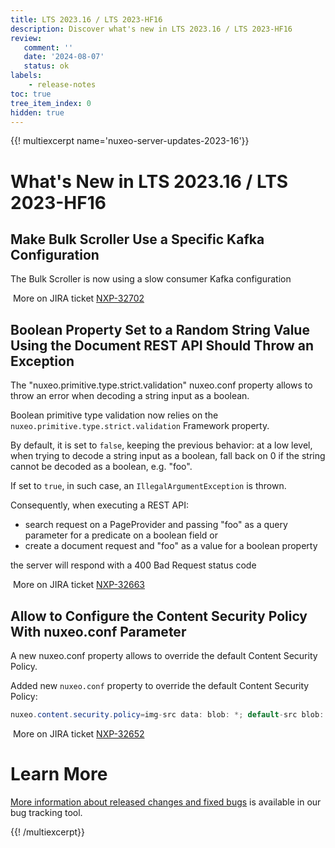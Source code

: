 ```yaml
---
title: LTS 2023.16 / LTS 2023-HF16
description: Discover what's new in LTS 2023.16 / LTS 2023-HF16
review:
   comment: ''
   date: '2024-08-07'
   status: ok
labels:
    - release-notes
toc: true
tree_item_index: 0
hidden: true
---
```


{{! multiexcerpt name='nuxeo-server-updates-2023-16'}}
# What's New in LTS 2023.16 / LTS 2023-HF16

## Make Bulk Scroller Use a Specific Kafka Configuration


The Bulk Scroller is now using a slow consumer Kafka configuration

<i class="fa fa-long-arrow-right" aria-hidden="true"></i>&nbsp;More on JIRA ticket [NXP-32702](https://jira.nuxeo.com/browse/NXP-32702)

## Boolean Property Set to a Random String Value Using the Document REST API Should Throw an Exception


The "nuxeo.primitive.type.strict.validation" nuxeo.conf property allows to throw an error when decoding a string input as a boolean.

Boolean primitive type validation now relies on the `nuxeo.primitive.type.strict.validation` Framework property.


By default, it is set to `false`, keeping the previous behavior: at a low level, when trying to decode a string input as a boolean, fall back on 0 if the string cannot be decoded as a boolean, e.g. "foo".

If set to `true`, in such case, an `IllegalArgumentException` is thrown.

Consequently, when executing a REST API:
-  search request on a PageProvider and passing "foo" as a query parameter for a predicate on a boolean field
  or
- create a document request and  "foo" as a value for a boolean property

the server will respond with a 400 Bad Request status code

<i class="fa fa-long-arrow-right" aria-hidden="true"></i>&nbsp;More on JIRA ticket [NXP-32663](https://jira.nuxeo.com/browse/NXP-32663)

## Allow to Configure the Content Security Policy With nuxeo.conf Parameter


A new nuxeo.conf property allows to override the default Content Security Policy.

Added new `nuxeo.conf` property to override the default Content Security Policy:
```Java
nuxeo.content.security.policy=img-src data: blob: *; default-src blob: *; script-src 'nonce-dummy' 'unsafe-eval' 'strict-dynamic'; style-src 'unsafe-inline' *; font-src data: *
```

<i class="fa fa-long-arrow-right" aria-hidden="true"></i>&nbsp;More on JIRA ticket [NXP-32652](https://jira.nuxeo.com/browse/NXP-32652)


# Learn More

[More information about released changes and fixed bugs](https://jira.nuxeo.com/secure/ReleaseNote.jspa?projectId=10011&version=22964) is available in our bug tracking tool.

{{! /multiexcerpt}}
